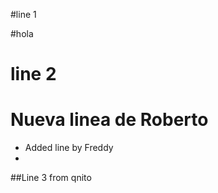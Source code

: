 #line 1

#hola
# line 2



Nueva linea de Roberto
=======
- Added line by Freddy
- 

##Line 3 from qnito